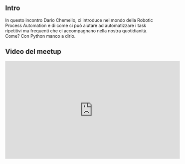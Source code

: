 ## Intro

In questo incontro Dario Chemello, ci introduce nel mondo della Robotic Process Automation e di come ci può aiutare ad automatizzare i task ripetitivi ma frequenti che ci accompagnano nella nostra quotidianità. 
Come? Con Python manco a dirlo.

## Video del meetup
<iframe width="560" height="315" src="https://www.youtube.com/embed/8nB22YP2MPA" title="YouTube video player" frameborder="0" allow="accelerometer; autoplay; clipboard-write; encrypted-media; gyroscope; picture-in-picture; web-share" allowfullscreen></iframe>